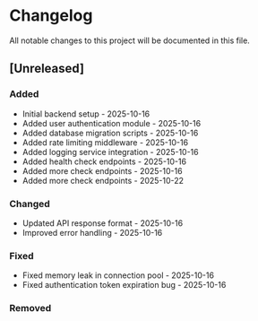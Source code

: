 # Changelog

All notable changes to this project will be documented in this file.

## [Unreleased]

### Added
- Initial backend setup - 2025-10-16
- Added user authentication module - 2025-10-16
- Added database migration scripts - 2025-10-16
- Added rate limiting middleware - 2025-10-16
- Added logging service integration - 2025-10-16
- Added health check endpoints - 2025-10-16
- Added more check endpoints - 2025-10-16
- Added more check endpoints - 2025-10-22
### Changed
- Updated API response format - 2025-10-16
- Improved error handling - 2025-10-16

### Fixed
- Fixed memory leak in connection pool - 2025-10-16
- Fixed authentication token expiration bug - 2025-10-16

### Removed
